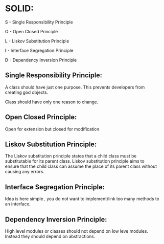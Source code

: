 # SOLID:

S - Single Responsibility Principle


O - Open Closed Principle


L - Liskov Substitution Principle


I - Interface Segregation Principle


D - Dependency Inversion Principle

Single Responsibility Principle:
---------------------------------
A class should have just one purpose. This prevents developers from creating god objects.

Class should have only one reason to change.

Open Closed Principle:
----------------------
Open for extension but closed for modification

## Liskov Substitution Principle:
The Liskov substitution principle states that a child class must be substitutable for its parent class. Liskov substitution principle aims to ensure that the child class can assume the place of its parent class without causing any errors.

Interface Segregation Principle:
-------------------------------
Idea is here simple , you do not want to implement/link too many methods to an interface.

Dependency Inversion Principle:
-------------------------------
High level modules or classes should not depend on low leve modules. Instead they should 
depend on abstractions.
